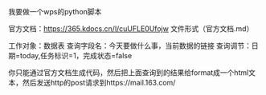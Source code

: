 我要做一个wps的python脚本

官方文档：https://365.kdocs.cn/l/cuUFLE0Ufojw   文件形式（官方文档.md）

工作对象：数据表
查询字段名：今天要做什么事，当前数据的链接
查询调节：日期=today,任务标识=1，完成状态=false

你只能通过官方文档生成代码，然后把上面查询到的结果给format成一个html文本，然后发送http的post请求到https://mail.163.com/


